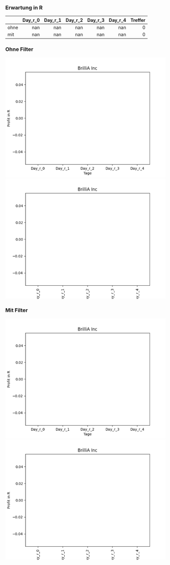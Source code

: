 ### Erwartung in R
|      |   Day_r_0 |   Day_r_1 |   Day_r_2 |   Day_r_3 |   Day_r_4 |   Treffer |
|:-----|----------:|----------:|----------:|----------:|----------:|----------:|
| ohne |       nan |       nan |       nan |       nan |       nan |         0 |
| mit  |       nan |       nan |       nan |       nan |       nan |         0 |

### Ohne Filter
![image info](./data/BRIA_box_all.png)
![image info](./data/BRIA_median_all.png)

### Mit Filter
![image info](./data/BRIA_box_filtered.png)
![image info](./data/BRIA_median_filtered.png)